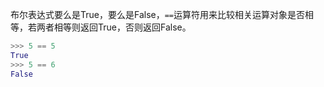 布尔表达式要么是True，要么是False，`==`运算符用来比较相关运算对象是否相等，若两者相等则返回True，否则返回False。

```python
>>> 5 == 5
True
>>> 5 == 6
False
```



